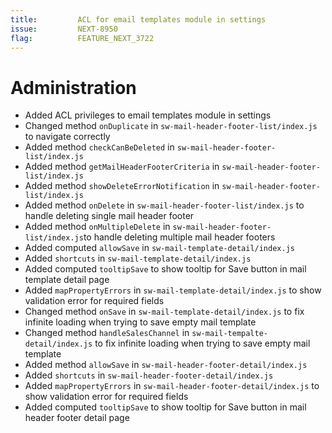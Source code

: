 ```yaml
---
title:         ACL for email templates module in settings
issue:         NEXT-8950
flag:          FEATURE_NEXT_3722
---
```

# Administration
* Added ACL privileges to email templates module in settings
* Changed method `onDuplicate` in `sw-mail-header-footer-list/index.js` to navigate correctly
* Added method `checkCanBeDeleted` in `sw-mail-header-footer-list/index.js`
* Added method `getMailHeaderFooterCriteria` in `sw-mail-header-footer-list/index.js`
* Added method `showDeleteErrorNotification` in `sw-mail-header-footer-list/index.js`
* Added method `onDelete` in `sw-mail-header-footer-list/index.js` to handle deleting single mail header footer
* Added method `onMultipleDelete` in `sw-mail-header-footer-list/index.js`to handle deleting multiple mail header footers
* Added computed `allowSave` in `sw-mail-template-detail/index.js`
* Added `shortcuts` in `sw-mail-template-detail/index.js`
* Added computed `tooltipSave` to show tooltip for Save button in mail template detail page
* Added `mapPropertyErrors` in `sw-mail-template-detail/index.js` to show validation error for required fields
* Changed method `onSave` in `sw-mail-template-detail/index.js` to fix infinite loading when trying to save empty mail template
* Changed method `handleSalesChannel` in `sw-mail-tempalte-detail/index.js` to fix infinite loading when trying to save empty mail template
* Added method `allowSave` in `sw-mail-header-footer-detail/index.js`
* Added `shortcuts` in `sw-mail-header-footer-detail/index.js`
* Added `mapPropertyErrors` in `sw-mail-header-footer-detail/index.js` to show validation error for required fields
* Added computed `tooltipSave` to show tooltip for Save button in mail header footer detail page
